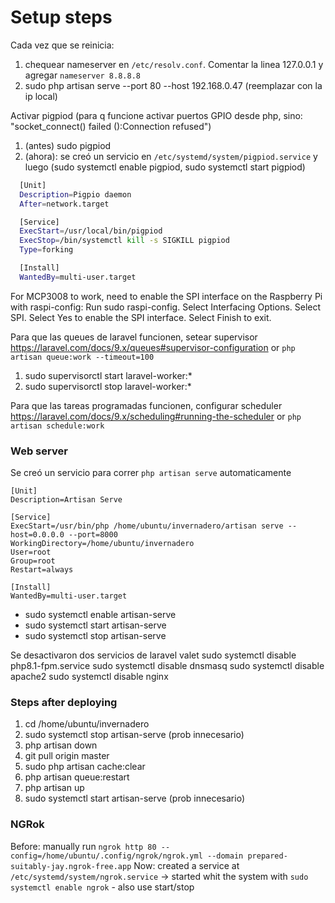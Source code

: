 # Setup steps

Cada vez que se reinicia:

1. chequear nameserver en `/etc/resolv.conf`. Comentar la linea 127.0.0.1 y agregar `nameserver 8.8.8.8`
1. sudo php artisan serve --port 80 --host 192.168.0.47 (reemplazar con la ip local)

Activar pigpiod (para q funcione activar puertos GPIO desde php, sino: "socket_connect() failed ():Connection refused")

1. (antes) sudo pigpiod
1. (ahora): se creó un servicio en `/etc/systemd/system/pigpiod.service` y luego (sudo systemctl enable pigpiod, sudo systemctl start pigpiod)

```bash
  [Unit]
  Description=Pigpio daemon
  After=network.target

  [Service]
  ExecStart=/usr/local/bin/pigpiod
  ExecStop=/bin/systemctl kill -s SIGKILL pigpiod
  Type=forking

  [Install]
  WantedBy=multi-user.target
```

For MCP3008 to work, need to enable the SPI interface on the Raspberry Pi with raspi-config:
Run sudo raspi-config.
Select Interfacing Options.
Select SPI.
Select Yes to enable the SPI interface.
Select Finish to exit.

Para que las queues de laravel funcionen, setear supervisor https://laravel.com/docs/9.x/queues#supervisor-configuration or `php artisan queue:work --timeout=100`

1. sudo supervisorctl start laravel-worker:\*
1. sudo supervisorctl stop laravel-worker:\*

Para que las tareas programadas funcionen, configurar scheduler https://laravel.com/docs/9.x/scheduling#running-the-scheduler or `php artisan schedule:work`

### Web server

Se creó un servicio para correr `php artisan serve` automaticamente

```
[Unit]
Description=Artisan Serve

[Service]
ExecStart=/usr/bin/php /home/ubuntu/invernadero/artisan serve --host=0.0.0.0 --port=8000
WorkingDirectory=/home/ubuntu/invernadero
User=root
Group=root
Restart=always

[Install]
WantedBy=multi-user.target
```

-   sudo systemctl enable artisan-serve
-   sudo systemctl start artisan-serve
-   sudo systemctl stop artisan-serve

Se desactivaron dos servicios de laravel valet
sudo systemctl disable php8.1-fpm.service
sudo systemctl disable dnsmasq
sudo systemctl disable apache2
sudo systemctl disable nginx

### Steps after deploying

1. cd /home/ubuntu/invernadero
1. sudo systemctl stop artisan-serve (prob innecesario)
1. php artisan down
1. git pull origin master
1. sudo php artisan cache:clear
1. php artisan queue:restart
1. php artisan up
1. sudo systemctl start artisan-serve (prob innecesario)

### NGRok

Before: manually run `ngrok http 80 --config=/home/ubuntu/.config/ngrok/ngrok.yml --domain prepared-suitably-jay.ngrok-free.app`
Now: created a service at `/etc/systemd/system/ngrok.service` -> started whit the system with `sudo systemctl enable ngrok` - also use start/stop
